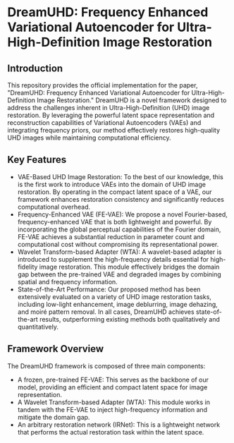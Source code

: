 # DreamUHD: Frequency Enhanced Variational Autoencoder for Ultra-High-Definition Image Restoration

## Introduction
This repository provides the official implementation for the paper, "DreamUHD: Frequency Enhanced Variational Autoencoder for Ultra-High-Definition Image Restoration."  DreamUHD is a novel framework designed to address the challenges inherent in Ultra-High-Definition (UHD) image restoration. By leveraging the powerful latent space representation and reconstruction capabilities of Variational Autoencoders (VAEs) and integrating frequency priors, our method effectively restores high-quality UHD images while maintaining computational efficiency. 



## Key Features
- VAE-Based UHD Image Restoration: To the best of our knowledge, this is the first work to introduce VAEs into the domain of UHD image restoration. By operating in the compact latent space of a VAE, our framework enhances restoration consistency and significantly reduces computational overhead.
- Frequency-Enhanced VAE (FE-VAE): We propose a novel Fourier-based, frequency-enhanced VAE that is both lightweight and powerful. By incorporating the global perceptual capabilities of the Fourier domain, FE-VAE achieves a substantial reduction in parameter count and computational cost without compromising its representational power.
- Wavelet Transform-based Adapter (WTA): A wavelet-based adapter is introduced to supplement the high-frequency details essential for high-fidelity image restoration. This module effectively bridges the domain gap between the pre-trained VAE and degraded images by combining spatial and frequency information.
- State-of-the-Art Performance: Our proposed method has been extensively evaluated on a variety of UHD image restoration tasks, including low-light enhancement, image deblurring, image dehazing, and moiré pattern removal. In all cases, DreamUHD achieves state-of-the-art results, outperforming existing methods both qualitatively and quantitatively. 


## Framework Overview
The DreamUHD framework is composed of three main components:
- A frozen, pre-trained FE-VAE: This serves as the backbone of our model, providing an efficient and compact latent space for image representation. 
- A Wavelet Transform-based Adapter (WTA): This module works in tandem with the FE-VAE to inject high-frequency information and mitigate the domain gap.
- An arbitrary restoration network (IRNet): This is a lightweight network that performs the actual restoration task within the latent space. 





